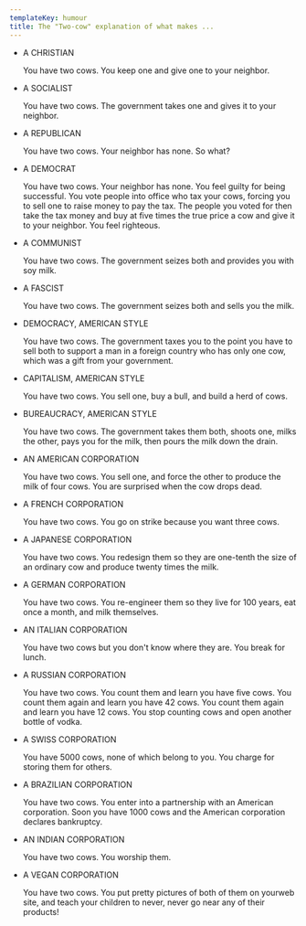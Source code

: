 ```yaml
---
templateKey: humour
title: The "Two-cow" explanation of what makes ...
---
```



* A CHRISTIAN

  You have two cows. You keep one and give one to your neighbor.
* A SOCIALIST

  You have two cows. The government takes one and gives it to your neighbor.
* A REPUBLICAN

  You have two cows. Your neighbor has none. So what?
* A DEMOCRAT

  You have two cows. Your neighbor has none. You feel guilty for being successful. You vote people into office who tax your cows, forcing you to sell one to raise money to pay the tax. The people you voted for then take the tax money and buy at five times the true price a cow and give it to your neighbor. You feel righteous.
* A COMMUNIST

  You have two cows. The government seizes both and provides you with soy milk.
* A FASCIST

  You have two cows. The government seizes both and sells you the milk.
* DEMOCRACY, AMERICAN STYLE

  You have two cows. The government taxes you to the point you have to sell both to support a man in a foreign country who has only one cow, which was a gift from your government.
* CAPITALISM, AMERICAN STYLE

  You have two cows. You sell one, buy a bull, and build a herd of cows.
* BUREAUCRACY, AMERICAN STYLE

  You have two cows. The government takes them both, shoots one, milks the other, pays you for the milk, then pours the milk down the drain.
* AN AMERICAN CORPORATION

  You have two cows. You sell one, and force the other to produce the milk of four cows. You are surprised when the cow drops dead.
* A FRENCH CORPORATION

  You have two cows. You go on strike because you want three cows.
* A JAPANESE CORPORATION

  You have two cows. You redesign them so they are one-tenth the size of an ordinary cow and produce twenty times the milk.
* A GERMAN CORPORATION

  You have two cows. You re-engineer them so they live for 100 years, eat once a month, and milk themselves.
* AN ITALIAN CORPORATION

  You have two cows but you don't know where they are. You break for lunch.
* A RUSSIAN CORPORATION

  You have two cows. You count them and learn you have five cows. You count them again and learn you have 42 cows. You count them again and learn you have 12 cows. You stop counting cows and open another bottle of vodka.
* A SWISS CORPORATION

  You have 5000 cows, none of which belong to you. You charge for storing them for others.
* A BRAZILIAN CORPORATION

  You have two cows. You enter into a partnership with an American corporation. Soon you have 1000 cows and the American corporation declares bankruptcy.
* AN INDIAN CORPORATION

  You have two cows. You worship them.
* A VEGAN CORPORATION

  You have two cows. You put pretty pictures of both of them on yourweb site, and teach your children to never, never go near any of their products!
